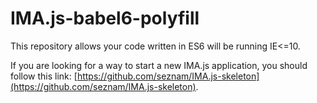 # IMA.js-babel6-polyfill

This repository allows your code written in ES6 will be running IE<=10.

If you are looking for a way to start a new IMA.js application, you should
follow this link:
[https://github.com/seznam/IMA.js-skeleton](https://github.com/seznam/IMA.js-skeleton).
